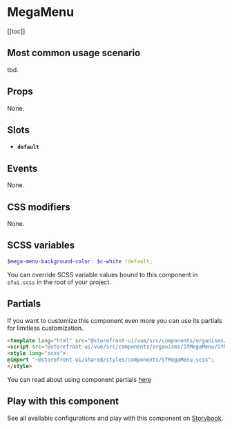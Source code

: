 # MegaMenu

<!-- No Component description -->


[[toc]]


## Most common usage scenario

tbd.


## Props

None.


## Slots

- **`default`**


## Events

None.


## CSS modifiers

None.


## SCSS variables

```scss
$mega-menu-background-color: $c-white !default;
```

You can override SCSS variable values bound to this component in `sfui.scss` in the root of your project.


## Partials

If you want to customize this component even more you can use its partials for limitless customization.

```html
<template lang="html" src="@storefront-ui/vue/src/components/organisms/SfMegaMenu/SfMegaMenu.html"></template>
<script src="@storefront-ui/vue/src/components/organisms/SfMegaMenu/SfMegaMenu.js"></script>
<style lang="scss">
@import "~@storefront-ui/shared/styles/components/SfMegaMenu.scss";
</style>
```

You can read about using component partials [here](docs.storefrontui.io/customization)


## Play with this component

See all available configurations and play with this component on <a href="https://storybook.storefrontui.io/?path=/story/">Storybook</a>.
